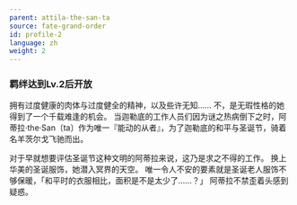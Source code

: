 ```yaml
---
parent: attila-the-san-ta
source: fate-grand-order
id: profile-2
language: zh
weight: 2
---
```


### 羁绊达到Lv.2后开放

拥有过度健康的肉体与过度健全的精神，以及些许无知……
不，是无瑕性格的她得到了一个千载难逢的机会。
当迦勒底的工作人员们因为谜之热病倒下之时，阿蒂拉·the·San〔ta〕作为唯一『能动的从者』，为了迦勒底的和平与圣诞节，骑着名羊茨尔戈飞驰而出。

对于早就想要评估圣诞节这种文明的阿蒂拉来说，这乃是求之不得的工作。
换上华美的圣诞服饰，她潜入冥界的天空。
唯一令人不安的要素就是圣诞老人服饰不够保暖，「和平时的衣服相比，面积是不是太少了……？」
阿蒂拉不禁歪着头感到疑惑。
